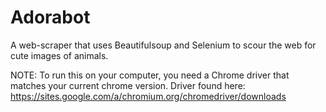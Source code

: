 # Adorabot
A web-scraper that uses Beautifulsoup and Selenium to scour the web for cute images of animals.

NOTE: To run this on your computer, you need a Chrome driver that matches your current chrome version. 
Driver found here: https://sites.google.com/a/chromium.org/chromedriver/downloads
